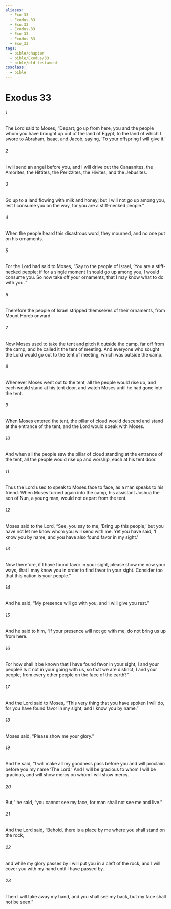 ```yaml
---
aliases:
  - Exo 33
  - Exodus.33
  - Exo.33
  - Exodus-33
  - Exo-33
  - Exodus_33
  - Exo_33
tags:
  - bible/chapter
  - bible/Exodus/33
  - bible/old testament
cssclass:
  - bible
---
```


# Exodus 33

###### 1
The Lord said to Moses, “Depart; go up from here, you and the people whom you have brought up out of the land of Egypt, to the land of which I swore to Abraham, Isaac, and Jacob, saying, ‘To your offspring I will give it.’
###### 2
I will send an angel before you, and I will drive out the Canaanites, the Amorites, the Hittites, the Perizzites, the Hivites, and the Jebusites.
###### 3
Go up to a land flowing with milk and honey; but I will not go up among you, lest I consume you on the way, for you are a stiff-necked people.”
###### 4
When the people heard this disastrous word, they mourned, and no one put on his ornaments.
###### 5
For the Lord had said to Moses, “Say to the people of Israel, ‘You are a stiff-necked people; if for a single moment I should go up among you, I would consume you. So now take off your ornaments, that I may know what to do with you.’”
###### 6
Therefore the people of Israel stripped themselves of their ornaments, from Mount Horeb onward.
###### 7
Now Moses used to take the tent and pitch it outside the camp, far off from the camp, and he called it the tent of meeting. And everyone who sought the Lord would go out to the tent of meeting, which was outside the camp.
###### 8
Whenever Moses went out to the tent, all the people would rise up, and each would stand at his tent door, and watch Moses until he had gone into the tent.
###### 9
When Moses entered the tent, the pillar of cloud would descend and stand at the entrance of the tent, and the Lord would speak with Moses.
###### 10
And when all the people saw the pillar of cloud standing at the entrance of the tent, all the people would rise up and worship, each at his tent door.
###### 11
Thus the Lord used to speak to Moses face to face, as a man speaks to his friend. When Moses turned again into the camp, his assistant Joshua the son of Nun, a young man, would not depart from the tent.
###### 12
Moses said to the Lord, “See, you say to me, ‘Bring up this people,’ but you have not let me know whom you will send with me. Yet you have said, ‘I know you by name, and you have also found favor in my sight.’
###### 13
Now therefore, if I have found favor in your sight, please show me now your ways, that I may know you in order to find favor in your sight. Consider too that this nation is your people.”
###### 14
And he said, “My presence will go with you, and I will give you rest.”
###### 15
And he said to him, “If your presence will not go with me, do not bring us up from here.
###### 16
For how shall it be known that I have found favor in your sight, I and your people? Is it not in your going with us, so that we are distinct, I and your people, from every other people on the face of the earth?”
###### 17
And the Lord said to Moses, “This very thing that you have spoken I will do, for you have found favor in my sight, and I know you by name.”
###### 18
Moses said, “Please show me your glory.”
###### 19
And he said, “I will make all my goodness pass before you and will proclaim before you my name ‘The Lord.’ And I will be gracious to whom I will be gracious, and will show mercy on whom I will show mercy.
###### 20
But,” he said, “you cannot see my face, for man shall not see me and live.”
###### 21
And the Lord said, “Behold, there is a place by me where you shall stand on the rock,
###### 22
and while my glory passes by I will put you in a cleft of the rock, and I will cover you with my hand until I have passed by.
###### 23
Then I will take away my hand, and you shall see my back, but my face shall not be seen.”


